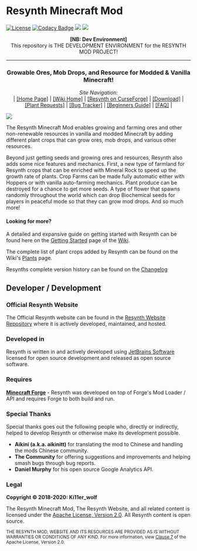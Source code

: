 # Resynth Minecraft Mod

[![License](https://img.shields.io/badge/License-Apache%202.0-blue.svg)](https://opensource.org/licenses/Apache-2.0)
[![Codacy Badge](https://app.codacy.com/project/badge/Grade/35e65ea5f6c0426da2bf88d95822c8b1)](https://www.codacy.com/manual/LMelaia/Resynth-Mod?utm_source=github.com&amp;utm_medium=referral&amp;utm_content=Resynth-Minecraft-Mod/Resynth-Mod&amp;utm_campaign=Badge_Grade)
![](http://cf.way2muchnoise.eu/full_303846_downloads.svg)
![](http://cf.way2muchnoise.eu/versions/303846.svg)

<p align="center">
    <b>[NB: Dev Environment]</b> <br> This repository is THE DEVELOPMENT ENVIRONMENT for the RESYNTH MOD PROJECT!</b>
</p>

---

<h3 align="center"><b> Growable Ores, Mob Drops, and Resource for Modded & Vanilla Minecraft! </b></h3>

<p align="center">
    <i>Site Navigation:</i><br> |
    <a href="https://resynth-minecraft-mod.github.io">[Home Page]</a> |
    <a href="https://resynth-minecraft-mod.github.io/pages/wiki/home.html">[Wiki Home]</a> |
    <a href="https://www.curseforge.com/minecraft/mc-mods/resynth/">[Resynth on CurseForge]</a> |
    <a href="https://resynth-minecraft-mod.github.io/pages/download.html">[Download]</a> |
    <a href="https://resynth-minecraft-mod.github.io/pages/wiki/plant-requests.html">[Plant Requests]</a> |
    <a href="https://github.com/Resynth-Minecraft-Mod/Resynth-Mod/issues">[Bug Tracker]</a> |
    <a href="https://resynth-minecraft-mod.github.io/pages/wiki/getting-started.html">[Beginners Guide]</a> |
    <a href="https://resynth-minecraft-mod.github.io/pages/faq/faq.html">[FAQ]</a> |
</p>

![](https://resynth-minecraft-mod.github.io/images/resynth.png)

The Resynth Minecraft Mod enables growing and farming ores and other non-renewable resources in vanilla and modded Minecraft by adding different plant crops that can grow ores, mob drops, and various other resources.

Beyond just getting seeds and growing ores and resources, Resynth also adds some nice features and mechanics. First, a new type of farmland for Resynth crops that can be enriched with Mineral Rock to speed up the growth rate of plants. Crop Farms can be made fully automatic either with Hoppers or with vanilla auto-farming mechanics. Plant produce can be destroyed for a chance to get more seeds. A type of flower that spawns randomly throughout the world which can drop Biochemical seeds for players in peaceful mode so that they can grow mod drops. And so much more!

#### Looking for more?

A detailed and expansive guide on getting started with Resynth can be found here on the [Getting Started](https://resynth-minecraft-mod.github.io/pages/wiki/getting-started.html) page of the [Wiki](https://resynth-minecraft-mod.github.io/pages/wiki/home.html).

The complete list of plant crops added by Resynth can be found on the Wiki's [Plants](https://resynth-minecraft-mod.github.io/pages/wiki/plants.html) page.

Resynths complete version history can be found on the [Changelog](https://resynth-minecraft-mod.github.io/pages/changelog/changelog.html)

## Developer / Development

### Official Resynth Website
The Official Resynth website can be found in the [Resynth Website Repository](https://github.com/Resynth-Minecraft-Mod/Resynth-Minecraft-Mod.github.io) where it is actively developed, maintained, and hosted.

### Developed in
Resynth is written in and actively developed using [JetBrains Software](https://www.jetbrains.com/?from=Resynth-Minecraft-Mod&Website) licensed for open source development and released as open source software.

### Requires
[**Minecraft Forge**](http://files.minecraftforge.net/) -
Resynth was developed on top of Forge's Mod Loader / API and requires Forge to both build and run.

### Special Thanks
Special thanks goes out the following people who, directly or indirectly, helped to develop Resynth or otherwise make its development possible.
<ul>
    <li><b>Aikini (a.k.a. aikinitt)</b> for translating the mod to Chinese and handling the mods Chinese community.</li>
    <li><b>The Community</b> for offering suggestions and improvements and helping smash bugs through bug reports.</li>
    <li><b>Daniel Murphy</b> for his open source Google Analytics API.</li>
</ul>

### Legal

**Copyright © 2018-2020: Ki11er_wolf**

The Resynth Minecraft Mod, The Resynth Website, and all related content is licensed under the [Apache License, Version 2.0](https://www.apache.org/licenses/LICENSE-2.0). All Resynth content is open source.

<small>THE RESYNTH MOD, WEBSITE AND ITS RESOURCES ARE PROVIDED AS IS WITHOUT WARRANTIES OR CONDITIONS OF ANY KIND. For more information, view [Clause 7](https://www.apache.org/licenses/LICENSE-2.0#no-warranty) of the Apache License, Version 2.0.</small>
